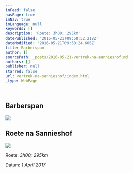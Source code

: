 ```yaml
---
inFeed: false
hasPage: true
inNav: true
inLanguage: null
keywords: []
description: 'Roete: 3h00; 295km'
datePublished: '2016-05-21T09:58:52.218Z'
dateModified: '2016-05-21T09:58:24.606Z'
title: Barberspan
author: []
sourcePath: _posts/2016-05-21-vertrek-na-sannieshof.md
authors: []
publisher: null
starred: false
url: vertrek-na-sannieshof/index.html
_type: WebPage

---
```

## Barberspan
![](https://the-grid-user-content.s3-us-west-2.amazonaws.com/572e2403-e543-4e5b-af50-3cd3a7ad0117.jpg)

## Roete na Sannieshof
![](https://the-grid-user-content.s3-us-west-2.amazonaws.com/963877e9-b874-4d16-b006-fcd9406a57d2.jpg)

Roete: _3h00; 295km_

Datum: _1 April 2017_